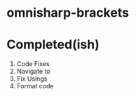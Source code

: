 omnisharp-brackets
==================

Completed(ish)
==============

1. Code Fixes
2. Navigate to
3. Fix Usings
4. Format code
